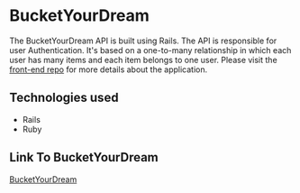 # BucketYourDream

The BucketYourDream API is built using Rails. The API is responsible for user Authentication.
It's based on a one-to-many relationship in which each user has many items and each item belongs to one user.
Please visit the [front-end repo](https://esthercordova.github.io/BucketYourDreamClient/) for more details about the application.

## Technologies used

* Rails
* Ruby

## Link To BucketYourDream

[BucketYourDream](https://esthercordova.github.io/BucketYourDreamClient/)
